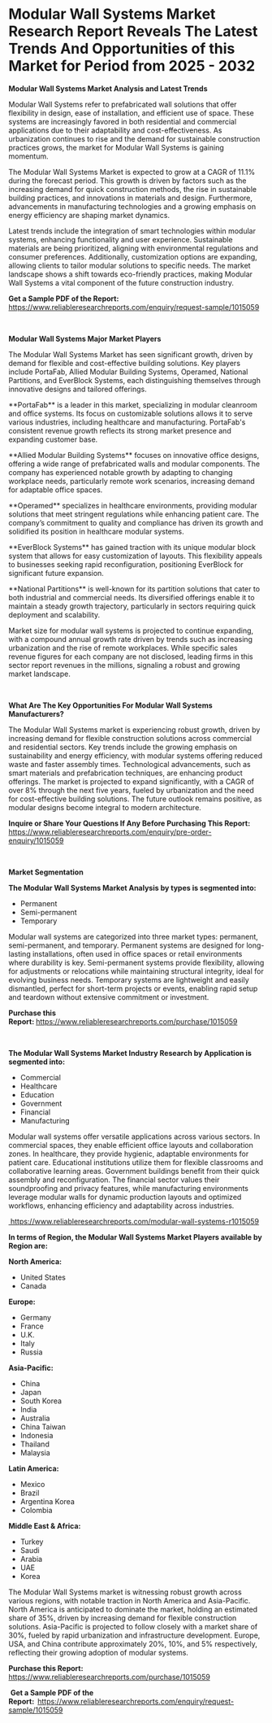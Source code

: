 <p><h1>Modular Wall Systems Market Research Report Reveals The Latest Trends And Opportunities of this Market for Period from 2025 - 2032</h1></p><p><strong>Modular Wall Systems Market Analysis and Latest Trends</strong></p>
<p><p>Modular Wall Systems refer to prefabricated wall solutions that offer flexibility in design, ease of installation, and efficient use of space. These systems are increasingly favored in both residential and commercial applications due to their adaptability and cost-effectiveness. As urbanization continues to rise and the demand for sustainable construction practices grows, the market for Modular Wall Systems is gaining momentum.</p><p>The Modular Wall Systems Market is expected to grow at a CAGR of 11.1% during the forecast period. This growth is driven by factors such as the increasing demand for quick construction methods, the rise in sustainable building practices, and innovations in materials and design. Furthermore, advancements in manufacturing technologies and a growing emphasis on energy efficiency are shaping market dynamics.</p><p>Latest trends include the integration of smart technologies within modular systems, enhancing functionality and user experience. Sustainable materials are being prioritized, aligning with environmental regulations and consumer preferences. Additionally, customization options are expanding, allowing clients to tailor modular solutions to specific needs. The market landscape shows a shift towards eco-friendly practices, making Modular Wall Systems a vital component of the future construction industry.</p></p>
<p><strong>Get a Sample PDF of the Report:&nbsp;</strong> <a href="https://www.reliableresearchreports.com/enquiry/request-sample/1015059?utm_campaign=2292&utm_medium=2&utm_source=Github&utm_content=ia&utm_term=16042025&utm_id=modular-wall-systems">https://www.reliableresearchreports.com/enquiry/request-sample/1015059</a></p>
<p>&nbsp;</p>
<p><strong>Modular Wall Systems Major Market Players</strong></p>
<p><p>The Modular Wall Systems Market has seen significant growth, driven by demand for flexible and cost-effective building solutions. Key players include PortaFab, Allied Modular Building Systems, Operamed, National Partitions, and EverBlock Systems, each distinguishing themselves through innovative designs and tailored offerings.</p><p>**PortaFab** is a leader in this market, specializing in modular cleanroom and office systems. Its focus on customizable solutions allows it to serve various industries, including healthcare and manufacturing. PortaFab's consistent revenue growth reflects its strong market presence and expanding customer base.</p><p>**Allied Modular Building Systems** focuses on innovative office designs, offering a wide range of prefabricated walls and modular components. The company has experienced notable growth by adapting to changing workplace needs, particularly remote work scenarios, increasing demand for adaptable office spaces. </p><p>**Operamed** specializes in healthcare environments, providing modular solutions that meet stringent regulations while enhancing patient care. The company’s commitment to quality and compliance has driven its growth and solidified its position in healthcare modular systems.</p><p>**EverBlock Systems** has gained traction with its unique modular block system that allows for easy customization of layouts. This flexibility appeals to businesses seeking rapid reconfiguration, positioning EverBlock for significant future expansion.</p><p>**National Partitions** is well-known for its partition solutions that cater to both industrial and commercial needs. Its diversified offerings enable it to maintain a steady growth trajectory, particularly in sectors requiring quick deployment and scalability.</p><p>Market size for modular wall systems is projected to continue expanding, with a compound annual growth rate driven by trends such as increasing urbanization and the rise of remote workplaces. While specific sales revenue figures for each company are not disclosed, leading firms in this sector report revenues in the millions, signaling a robust and growing market landscape.</p></p>
<p>&nbsp;</p>
<p><strong>What Are The Key Opportunities For Modular Wall Systems Manufacturers?</strong></p>
<p><p>The Modular Wall Systems market is experiencing robust growth, driven by increasing demand for flexible construction solutions across commercial and residential sectors. Key trends include the growing emphasis on sustainability and energy efficiency, with modular systems offering reduced waste and faster assembly times. Technological advancements, such as smart materials and prefabrication techniques, are enhancing product offerings. The market is projected to expand significantly, with a CAGR of over 8% through the next five years, fueled by urbanization and the need for cost-effective building solutions. The future outlook remains positive, as modular designs become integral to modern architecture.</p></p>
<p><strong>Inquire or Share Your Questions If Any Before Purchasing This Report:</strong> <a href="https://www.reliableresearchreports.com/enquiry/pre-order-enquiry/1015059?utm_campaign=2292&utm_medium=2&utm_source=Github&utm_content=ia&utm_term=16042025&utm_id=modular-wall-systems">https://www.reliableresearchreports.com/enquiry/pre-order-enquiry/1015059</a></p>
<p>&nbsp;</p>
<p><strong>Market Segmentation</strong></p>
<p><strong>The Modular Wall Systems Market Analysis by types is segmented into:</strong></p>
<p><ul><li>Permanent</li><li>Semi-permanent</li><li>Temporary</li></ul></p>
<p><p>Modular wall systems are categorized into three market types: permanent, semi-permanent, and temporary. Permanent systems are designed for long-lasting installations, often used in office spaces or retail environments where durability is key. Semi-permanent systems provide flexibility, allowing for adjustments or relocations while maintaining structural integrity, ideal for evolving business needs. Temporary systems are lightweight and easily dismantled, perfect for short-term projects or events, enabling rapid setup and teardown without extensive commitment or investment.</p></p>
<p><strong>Purchase this Report:&nbsp;</strong><a href="https://www.reliableresearchreports.com/purchase/1015059?utm_campaign=2292&utm_medium=2&utm_source=Github&utm_content=ia&utm_term=16042025&utm_id=modular-wall-systems">https://www.reliableresearchreports.com/purchase/1015059</a></p>
<p>&nbsp;</p>
<p><strong>The Modular Wall Systems Market Industry Research by Application is segmented into:</strong></p>
<p><ul><li>Commercial</li><li>Healthcare</li><li>Education</li><li>Government</li><li>Financial</li><li>Manufacturing</li></ul></p>
<p><p>Modular wall systems offer versatile applications across various sectors. In commercial spaces, they enable efficient office layouts and collaboration zones. In healthcare, they provide hygienic, adaptable environments for patient care. Educational institutions utilize them for flexible classrooms and collaborative learning areas. Government buildings benefit from their quick assembly and reconfiguration. The financial sector values their soundproofing and privacy features, while manufacturing environments leverage modular walls for dynamic production layouts and optimized workflows, enhancing efficiency and adaptability across industries.</p></p>
<p><a href="https://www.reliableresearchreports.com/modular-wall-systems-r1015059?utm_campaign=2292&utm_medium=2&utm_source=Github&utm_content=ia&utm_term=16042025&utm_id=modular-wall-systems">&nbsp;https://www.reliableresearchreports.com/modular-wall-systems-r1015059</a></p>
<p><strong>In terms of Region, the Modular Wall Systems Market Players available by Region are:</strong></p>
<p>
    <p> <strong> North America: </strong>
        <ul>
            <li>United States</li>
            <li>Canada</li>
        </ul>
        </p> 
    <p> <strong> Europe: </strong>
        <ul>
            <li>Germany</li>
            <li>France</li>
            <li>U.K.</li>
            <li>Italy</li>
            <li>Russia</li>
        </ul>
        </p> 
    <p> <strong> Asia-Pacific: </strong>
        <ul>
            <li>China</li>
            <li>Japan</li>
            <li>South Korea</li>
            <li>India</li>
            <li>Australia</li>
            <li>China Taiwan</li>
            <li>Indonesia</li>
            <li>Thailand</li>
            <li>Malaysia</li>
        </ul>
        </p> 
    <p> <strong> Latin America: </strong>
        <ul>
            <li>Mexico</li>
            <li>Brazil</li>
            <li>Argentina Korea</li>
            <li>Colombia</li>
        </ul>
        </p> 
    <p> <strong> Middle East & Africa: </strong>
        <ul>
            <li>Turkey</li>
            <li>Saudi</li>
            <li>Arabia</li>
            <li>UAE</li>
            <li>Korea</li>
        </ul>
    </p>
    </p>
<p><p>The Modular Wall Systems market is witnessing robust growth across various regions, with notable traction in North America and Asia-Pacific. North America is anticipated to dominate the market, holding an estimated share of 35%, driven by increasing demand for flexible construction solutions. Asia-Pacific is projected to follow closely with a market share of 30%, fueled by rapid urbanization and infrastructure development. Europe, USA, and China contribute approximately 20%, 10%, and 5% respectively, reflecting their growing adoption of modular systems.</p></p>
<p><strong>Purchase this Report: </strong><a href="https://www.reliableresearchreports.com/purchase/1015059?utm_campaign=2292&utm_medium=2&utm_source=Github&utm_content=ia&utm_term=16042025&utm_id=modular-wall-systems">https://www.reliableresearchreports.com/purchase/1015059</a></p>
<p>&nbsp;<strong>Get a Sample PDF of the Report:&nbsp;&nbsp;</strong><a href="https://www.reliableresearchreports.com/enquiry/request-sample/1015059?utm_campaign=2292&utm_medium=2&utm_source=Github&utm_content=ia&utm_term=16042025&utm_id=modular-wall-systems">https://www.reliableresearchreports.com/enquiry/request-sample/1015059</a></p>
<p><strong></strong></p>
<p><p></p><p></p><p></p></p>